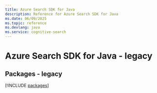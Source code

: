 ```yaml
---
title: Azure Search SDK for Java
description: Reference for Azure Search SDK for Java
ms.date: 06/09/2025
ms.topic: reference
ms.devlang: java
ms.service: cognitive-search
---
```

# Azure Search SDK for Java - legacy
## Packages - legacy
[!INCLUDE [packages](search-index.md)]